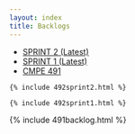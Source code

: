 ```yaml
---
layout: index
title: Backlogs
---
```


<ul class="nav nav-tabs" id="myTab" role="tablist">
  <li class="nav-item" role="presentation">
    <a class="nav-link active" id="home-tab" data-toggle="tab" href="#home2" role="tab" aria-controls="home2" aria-selected="true">SPRINT 2 (Latest) </a>
  </li>
  <li class="nav-item" role="presentation">
    <a class="nav-link" id="home-tab" data-toggle="tab" href="#home" role="tab" aria-controls="home" aria-selected="false">SPRINT 1 (Latest) </a>
  </li>
  <li class="nav-item" role="presentation">
    <a class="nav-link" id="profile-tab" data-toggle="tab" href="#profile" role="tab" aria-controls="profile" aria-selected="false">CMPE 491</a>
  </li>
  
</ul>
<div class="tab-content" id="myTabContent"> 
<div class="tab-pane fade show active" id="home2" role="tabpanel" aria-labelledby="home-tab">

    {% include 492sprint2.html %}

  </div>
  <div class="tab-pane fade" id="home" role="tabpanel" aria-labelledby="home-tab">

    {% include 492sprint1.html %}

  </div>
  <div class="tab-pane fade" id="profile" role="tabpanel" aria-labelledby="profile-tab">
  

  {% include 491backlog.html %}


<br>

  </div>
</div>